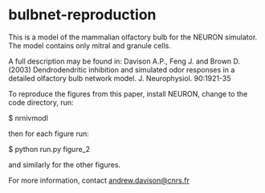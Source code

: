 # bulbnet-reproduction

This is a model of the mammalian olfactory bulb for the
NEURON simulator. The model contains only mitral and
granule cells.

A full description may be found in:
Davison A.P., Feng J. and Brown D. (2003) Dendrodendritic
inhibition and simulated odor responses in a detailed
olfactory bulb network model. J. Neurophysiol. 90:1921-35

To reproduce the figures from this paper, install NEURON, change to the code
directory, run:

  $ nrnivmodl

then for each figure run:

  $ python run.py figure_2

and similarly for the other figures.

For more information, contact andrew.davison@cnrs.fr
